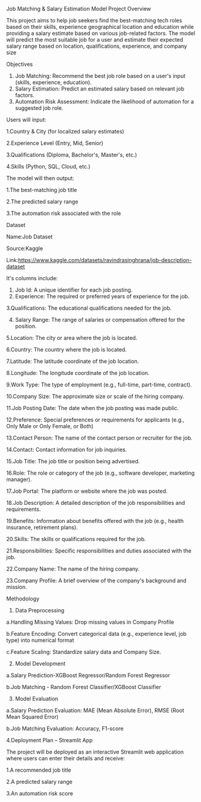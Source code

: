 Job Matching & Salary Estimation Model
Project Overview

This project aims to help job seekers find the best-matching tech roles based on their skills, experience geographical location and education while providing a salary estimate based on various job-related factors. The model will predict the most suitable job for a user and estimate their expected salary range based on location, qualifications, experience, and company size

Objectives

1. Job Matching: Recommend the best job role based on a user's input (skills, experience, education).
2. Salary Estimation: Predict an estimated salary based on relevant job factors.
3. Automation Risk Assessment: Indicate the likelihood of automation for a suggested job role.

Users will input:

  1.Country & City (for localized salary estimates)

  2.Experience Level (Entry, Mid, Senior)

  3.Qualifications (Diploma, Bachelor's, Master's, etc.)

  4.Skills (Python, SQL, Cloud, etc.)

The model will then output:

  1.The best-matching job title

  2.The predicted salary range

  3.The automation risk associated with the role

Dataset


Name:Job Dataset

Source:Kaggle

Link:https://www.kaggle.com/datasets/ravindrasinghrana/job-description-dataset


It's columns include:
  1. Job Id: A unique identifier for each job posting.
  2. Experience: The required or preferred years of experience for the job.
     
   3.Qualifications: The educational qualifications needed for the job.
  
  4. Salary Range: The range of salaries or compensation offered for the position.
     
  5.Location: The city or area where the job is located.
  
  6.Country: The country where the job is located.
  
  7.Latitude: The latitude coordinate of the job location.
  
  8.Longitude: The longitude coordinate of the job location.
  
  9.Work Type: The type of employment (e.g., full-time, part-time, contract).
  
  10.Company Size: The approximate size or scale of the hiring company.
  
  11.Job Posting Date: The date when the job posting was made public.
  
  12.Preference: Special preferences or requirements for applicants (e.g., Only Male or Only Female, or Both)
  
  13.Contact Person: The name of the contact person or recruiter for the job.
  
  14.Contact: Contact information for job inquiries.
  
  15.Job Title: The job title or position being advertised.
  
  16.Role: The role or category of the job (e.g., software developer, marketing manager).
  
  17.Job Portal: The platform or website where the job was posted.
  
  18.Job Description: A detailed description of the job responsibilities and requirements.
  
  19.Benefits: Information about benefits offered with the job (e.g., health insurance, retirement plans).
  
  20.Skills: The skills or qualifications required for the job.
  
  21.Responsibilities: Specific responsibilities and duties associated with the job.
  
  22.Company Name: The name of the hiring company.
  
  23.Company Profile: A brief overview of the company's background and mission.


Methodology
1. Data Preprocessing
 
a.Handling Missing Values: Drop missing values in Company Profile

b.Feature Encoding: Convert categorical data (e.g., experience level, job type) into numerical format

c.Feature Scaling: Standardize salary data and Company Size.

2. Model Development
 
  a.Salary Prediction-XGBoost Regressor/Random Forest Regressor

  b.Job Matching - Random Forest Classifier/XGBoost Classifier

3. Model Evaluation
   
  a.Salary Prediction Evaluation: MAE (Mean Absolute Error), RMSE (Root Mean Squared Error)
  
  b.Job Matching Evaluation: Accuracy, F1-score

4.Deployment Plan – Streamlit App

The project will be deployed as an interactive Streamlit web application where users can enter their details and receive:

  1.A recommended job title
  
  2.A predicted salary range
  
  3.An automation risk score

